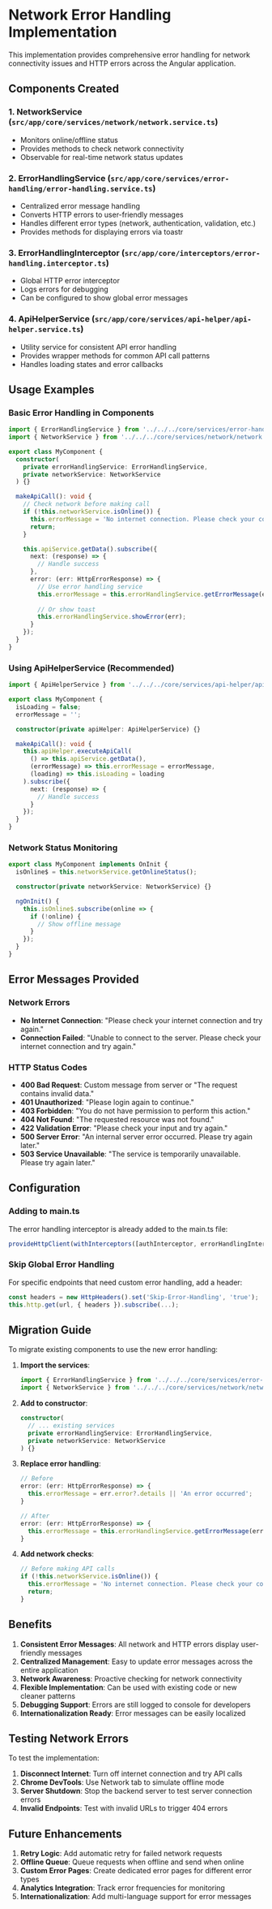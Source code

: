 # Network Error Handling Implementation

This implementation provides comprehensive error handling for network connectivity issues and HTTP errors across the Angular application.

## Components Created

### 1. NetworkService (`src/app/core/services/network/network.service.ts`)
- Monitors online/offline status
- Provides methods to check network connectivity
- Observable for real-time network status updates

### 2. ErrorHandlingService (`src/app/core/services/error-handling/error-handling.service.ts`)
- Centralized error message handling
- Converts HTTP errors to user-friendly messages
- Handles different error types (network, authentication, validation, etc.)
- Provides methods for displaying errors via toastr

### 3. ErrorHandlingInterceptor (`src/app/core/interceptors/error-handling.interceptor.ts`)
- Global HTTP error interceptor
- Logs errors for debugging
- Can be configured to show global error messages

### 4. ApiHelperService (`src/app/core/services/api-helper/api-helper.service.ts`)
- Utility service for consistent API error handling
- Provides wrapper methods for common API call patterns
- Handles loading states and error callbacks

## Usage Examples

### Basic Error Handling in Components

```typescript
import { ErrorHandlingService } from '../../../core/services/error-handling/error-handling.service';
import { NetworkService } from '../../../core/services/network/network.service';

export class MyComponent {
  constructor(
    private errorHandlingService: ErrorHandlingService,
    private networkService: NetworkService
  ) {}

  makeApiCall(): void {
    // Check network before making call
    if (!this.networkService.isOnline()) {
      this.errorMessage = 'No internet connection. Please check your connection and try again.';
      return;
    }

    this.apiService.getData().subscribe({
      next: (response) => {
        // Handle success
      },
      error: (err: HttpErrorResponse) => {
        // Use error handling service
        this.errorMessage = this.errorHandlingService.getErrorMessage(err);
        
        // Or show toast
        this.errorHandlingService.showError(err);
      }
    });
  }
}
```

### Using ApiHelperService (Recommended)

```typescript
import { ApiHelperService } from '../../../core/services/api-helper/api-helper.service';

export class MyComponent {
  isLoading = false;
  errorMessage = '';

  constructor(private apiHelper: ApiHelperService) {}

  makeApiCall(): void {
    this.apiHelper.executeApiCall(
      () => this.apiService.getData(),
      (errorMessage) => this.errorMessage = errorMessage,
      (loading) => this.isLoading = loading
    ).subscribe({
      next: (response) => {
        // Handle success
      }
    });
  }
}
```

### Network Status Monitoring

```typescript
export class MyComponent implements OnInit {
  isOnline$ = this.networkService.getOnlineStatus();

  constructor(private networkService: NetworkService) {}

  ngOnInit() {
    this.isOnline$.subscribe(online => {
      if (!online) {
        // Show offline message
      }
    });
  }
}
```

## Error Messages Provided

### Network Errors
- **No Internet Connection**: "Please check your internet connection and try again."
- **Connection Failed**: "Unable to connect to the server. Please check your internet connection and try again."

### HTTP Status Codes
- **400 Bad Request**: Custom message from server or "The request contains invalid data."
- **401 Unauthorized**: "Please login again to continue."
- **403 Forbidden**: "You do not have permission to perform this action."
- **404 Not Found**: "The requested resource was not found."
- **422 Validation Error**: "Please check your input and try again."
- **500 Server Error**: "An internal server error occurred. Please try again later."
- **503 Service Unavailable**: "The service is temporarily unavailable. Please try again later."

## Configuration

### Adding to main.ts
The error handling interceptor is already added to the main.ts file:

```typescript
provideHttpClient(withInterceptors([authInterceptor, errorHandlingInterceptor]))
```

### Skip Global Error Handling
For specific endpoints that need custom error handling, add a header:

```typescript
const headers = new HttpHeaders().set('Skip-Error-Handling', 'true');
this.http.get(url, { headers }).subscribe(...);
```

## Migration Guide

To migrate existing components to use the new error handling:

1. **Import the services**:
   ```typescript
   import { ErrorHandlingService } from '../../../core/services/error-handling/error-handling.service';
   import { NetworkService } from '../../../core/services/network/network.service';
   ```

2. **Add to constructor**:
   ```typescript
   constructor(
     // ... existing services
     private errorHandlingService: ErrorHandlingService,
     private networkService: NetworkService
   ) {}
   ```

3. **Replace error handling**:
   ```typescript
   // Before
   error: (err: HttpErrorResponse) => {
     this.errorMessage = err.error?.details || 'An error occurred';
   }

   // After
   error: (err: HttpErrorResponse) => {
     this.errorMessage = this.errorHandlingService.getErrorMessage(err);
   }
   ```

4. **Add network checks**:
   ```typescript
   // Before making API calls
   if (!this.networkService.isOnline()) {
     this.errorMessage = 'No internet connection. Please check your connection and try again.';
     return;
   }
   ```

## Benefits

1. **Consistent Error Messages**: All network and HTTP errors display user-friendly messages
2. **Centralized Management**: Easy to update error messages across the entire application
3. **Network Awareness**: Proactive checking for network connectivity
4. **Flexible Implementation**: Can be used with existing code or new cleaner patterns
5. **Debugging Support**: Errors are still logged to console for developers
6. **Internationalization Ready**: Error messages can be easily localized

## Testing Network Errors

To test the implementation:

1. **Disconnect Internet**: Turn off internet connection and try API calls
2. **Chrome DevTools**: Use Network tab to simulate offline mode
3. **Server Shutdown**: Stop the backend server to test server connection errors
4. **Invalid Endpoints**: Test with invalid URLs to trigger 404 errors

## Future Enhancements

1. **Retry Logic**: Add automatic retry for failed network requests
2. **Offline Queue**: Queue requests when offline and send when online
3. **Custom Error Pages**: Create dedicated error pages for different error types
4. **Analytics Integration**: Track error frequencies for monitoring
5. **Internationalization**: Add multi-language support for error messages
